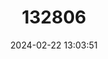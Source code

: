 ---
title: "132806"
category: "Cephalopholis fulva"
draft: false
date: 2024-02-22 13:03:51
languages:
  English: ["Butterfish", "Deady", "Lemon-yellow Butterfish", "Red Guativere", "Rockhind", "Small Grouper", "Yellowfish", "Coney"]
  Spanish; Castilian: ["Arigua", "Cabrilla Roja", "Canario", "Cherna Cabrilla", "Coruncha", "Fino", "Guatibero", "Guativere", "Guativere Amarillo", "Mantequilla", "Mero"]
  French: ["Cone Ouatabili", "Ouatalibi", "Tanche", "Tanche Grise"]
---